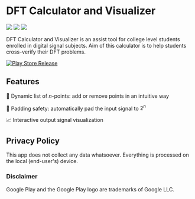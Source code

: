 # DFT Calculator and Visualizer

<a href="https://github.com/Az-21/dft/blob/main/LICENSE" alt="GNU GPL v3.0">
        <img src="https://img.shields.io/github/license/Az-21/dft?style=for-the-badge&logo=gnu" /></a>
<a href="https://flutter.dev/" alt="Flutter">
        <img src="https://img.shields.io/badge/Built%20With-Flutter-%23045697?style=for-the-badge&logo=flutter" /></a>
<a href="https://m3.material.io/" alt="Material You">
        <img src="https://img.shields.io/badge/Styled%20With-Material%20You-%23757575?style=for-the-badge&logo=material%20design" /></a>

DFT Calculator and Visualizer is an assist tool for college level students enrolled in digital signal subjects. Aim of this calculator is to help students cross-verify their DFT problems.

[![Play Store Release](https://ucarecdn.com/33721984-62cf-4ebd-8015-00fd2aa31150/googleplaybadge.png)](https://play.google.com/store/apps/details?id=com.flutterDevAz21.dft)

## Features
🚀 Dynamic list of $n$-points: add or remove points in an intuitive way

🦺 Padding safety: automatically pad the input signal to $2^n$

📈 Interactive output signal visualization

## Privacy Policy
This app does not collect any data whatsoever. Everything is processed on the local (end-user's) device.

### Disclaimer
Google Play and the Google Play logo are trademarks of Google LLC.
